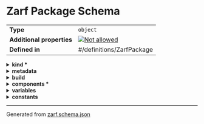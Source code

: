 # Zarf Package Schema

|                           |                                                                                                          |
| ------------------------- | -------------------------------------------------------------------------------------------------------- |
| **Type**                  | `object`                                                                                                 |
| **Additional properties** | [![Not allowed](https://img.shields.io/badge/Not%20allowed-red)](# "Additional Properties not allowed.") |
| **Defined in**            | #/definitions/ZarfPackage                                                                                |

<details>
<summary><strong> <a name="kind"></a>kind *</strong>

</summary>
&nbsp;
<blockquote>

![Required](https://img.shields.io/badge/Required-red)

**Description:** The kind of Zarf package

|             |                       |
| ----------- | --------------------- |
| **Type**    | `enum (of string)`    |
| **Default** | `"ZarfPackageConfig"` |

:::note
Must be one of:
* "ZarfInitConfig"
* "ZarfPackageConfig"
:::

</blockquote>
</details>

<details>
<summary><strong> <a name="metadata"></a>metadata</strong>

</summary>
&nbsp;
<blockquote>

**Description:** Package metadata

|                           |                                                                                                          |
| ------------------------- | -------------------------------------------------------------------------------------------------------- |
| **Type**                  | `object`                                                                                                 |
| **Additional properties** | [![Not allowed](https://img.shields.io/badge/Not%20allowed-red)](# "Additional Properties not allowed.") |
| **Defined in**            | #/definitions/ZarfMetadata                                                                               |

<details>
<summary><strong> <a name="metadata_name"></a>name *</strong>

</summary>
&nbsp;
<blockquote>

![Required](https://img.shields.io/badge/Required-red)

**Description:** Name to identify this Zarf package

|          |          |
| -------- | -------- |
| **Type** | `string` |

| Restrictions                      |                                                                                   |
| --------------------------------- | --------------------------------------------------------------------------------- |
| **Must match regular expression** | ```^[a-z0-9\-]+$``` [Test](https://regex101.com/?regex=%5E%5Ba-z0-9%5C-%5D%2B%24) |

</blockquote>
</details>

<details>
<summary><strong> <a name="metadata_description"></a>description</strong>

</summary>
&nbsp;
<blockquote>

**Description:** Additional information about this package

|          |          |
| -------- | -------- |
| **Type** | `string` |

</blockquote>
</details>

<details>
<summary><strong> <a name="metadata_version"></a>version</strong>

</summary>
&nbsp;
<blockquote>

**Description:** Generic string to track the package version by a package author

|          |          |
| -------- | -------- |
| **Type** | `string` |

</blockquote>
</details>

<details>
<summary><strong> <a name="metadata_url"></a>url</strong>

</summary>
&nbsp;
<blockquote>

**Description:** Link to package information when online

|          |          |
| -------- | -------- |
| **Type** | `string` |

</blockquote>
</details>

<details>
<summary><strong> <a name="metadata_image"></a>image</strong>

</summary>
&nbsp;
<blockquote>

**Description:** An image URL to embed in this package for future Zarf UI listing

|          |          |
| -------- | -------- |
| **Type** | `string` |

</blockquote>
</details>

<details>
<summary><strong> <a name="metadata_uncompressed"></a>uncompressed</strong>

</summary>
&nbsp;
<blockquote>

**Description:** Disable compression of this package

|          |           |
| -------- | --------- |
| **Type** | `boolean` |

</blockquote>
</details>

<details>
<summary><strong> <a name="metadata_architecture"></a>architecture</strong>

</summary>
&nbsp;
<blockquote>

**Description:** The target cluster architecture of this package

|          |          |
| -------- | -------- |
| **Type** | `string` |

</blockquote>
</details>

<details>
<summary><strong> <a name="metadata_yolo"></a>yolo</strong>

</summary>
&nbsp;
<blockquote>

**Description:** Yaml OnLy Online (YOLO): True enables deploying a Zarf package without first running zarf init against the cluster. This is ideal for connected environments where you want to use existing VCS and container registries.

|          |           |
| -------- | --------- |
| **Type** | `boolean` |

</blockquote>
</details>

</blockquote>
</details>

<details>
<summary><strong> <a name="build"></a>build</strong>

</summary>
&nbsp;
<blockquote>

**Description:** Zarf-generated package build data

|                           |                                                                                                          |
| ------------------------- | -------------------------------------------------------------------------------------------------------- |
| **Type**                  | `object`                                                                                                 |
| **Additional properties** | [![Not allowed](https://img.shields.io/badge/Not%20allowed-red)](# "Additional Properties not allowed.") |
| **Defined in**            | #/definitions/ZarfBuildData                                                                              |

<details>
<summary><strong> <a name="build_terminal"></a>terminal *</strong>

</summary>
&nbsp;
<blockquote>

![Required](https://img.shields.io/badge/Required-red)

|          |          |
| -------- | -------- |
| **Type** | `string` |

</blockquote>
</details>

<details>
<summary><strong> <a name="build_user"></a>user *</strong>

</summary>
&nbsp;
<blockquote>

![Required](https://img.shields.io/badge/Required-red)

|          |          |
| -------- | -------- |
| **Type** | `string` |

</blockquote>
</details>

<details>
<summary><strong> <a name="build_architecture"></a>architecture *</strong>

</summary>
&nbsp;
<blockquote>

![Required](https://img.shields.io/badge/Required-red)

|          |          |
| -------- | -------- |
| **Type** | `string` |

</blockquote>
</details>

<details>
<summary><strong> <a name="build_timestamp"></a>timestamp *</strong>

</summary>
&nbsp;
<blockquote>

![Required](https://img.shields.io/badge/Required-red)

|          |          |
| -------- | -------- |
| **Type** | `string` |

</blockquote>
</details>

<details>
<summary><strong> <a name="build_version"></a>version *</strong>

</summary>
&nbsp;
<blockquote>

![Required](https://img.shields.io/badge/Required-red)

|          |          |
| -------- | -------- |
| **Type** | `string` |

</blockquote>
</details>

</blockquote>
</details>

<details>
<summary><strong> <a name="components"></a>components *</strong>

</summary>
&nbsp;
<blockquote>

![Required](https://img.shields.io/badge/Required-red)

**Description:** List of components to deploy in this package

|          |         |
| -------- | ------- |
| **Type** | `array` |

|                      | Array restrictions |
| -------------------- | ------------------ |
| **Min items**        | N/A                |
| **Max items**        | N/A                |
| **Items unicity**    | False              |
| **Additional items** | False              |
| **Tuple validation** | See below          |

 ## <a name="autogenerated_heading_2"></a>ZarfComponent  

|                           |                                                                                                          |
| ------------------------- | -------------------------------------------------------------------------------------------------------- |
| **Type**                  | `object`                                                                                                 |
| **Additional properties** | [![Not allowed](https://img.shields.io/badge/Not%20allowed-red)](# "Additional Properties not allowed.") |
| **Defined in**            | #/definitions/ZarfComponent                                                                              |

<details>
<summary><strong> <a name="components_items_name"></a>name</strong>

</summary>
&nbsp;
<blockquote>

**Description:** The name of the component

|          |          |
| -------- | -------- |
| **Type** | `string` |

| Restrictions                      |                                                                                   |
| --------------------------------- | --------------------------------------------------------------------------------- |
| **Must match regular expression** | ```^[a-z0-9\-]+$``` [Test](https://regex101.com/?regex=%5E%5Ba-z0-9%5C-%5D%2B%24) |

</blockquote>
</details>

<details>
<summary><strong> <a name="components_items_description"></a>description</strong>

</summary>
&nbsp;
<blockquote>

**Description:** Message to include during package deploy describing the purpose of this component

|          |          |
| -------- | -------- |
| **Type** | `string` |

</blockquote>
</details>

<details>
<summary><strong> <a name="components_items_default"></a>default</strong>

</summary>
&nbsp;
<blockquote>

**Description:** Determines the default Y/N state for installing this component on package deploy

|          |           |
| -------- | --------- |
| **Type** | `boolean` |

</blockquote>
</details>

<details>
<summary><strong> <a name="components_items_required"></a>required</strong>

</summary>
&nbsp;
<blockquote>

**Description:** Do not prompt user to install this component

|          |           |
| -------- | --------- |
| **Type** | `boolean` |

</blockquote>
</details>

<details>
<summary><strong> <a name="components_items_only"></a>only</strong>

</summary>
&nbsp;
<blockquote>

**Description:** Filter when this component is included in package creation or deployment

|                           |                                                                                                          |
| ------------------------- | -------------------------------------------------------------------------------------------------------- |
| **Type**                  | `object`                                                                                                 |
| **Additional properties** | [![Not allowed](https://img.shields.io/badge/Not%20allowed-red)](# "Additional Properties not allowed.") |
| **Defined in**            | #/definitions/ZarfComponentOnlyTarget                                                                    |

<details>
<summary><strong> <a name="components_items_only_localOS"></a>localOS</strong>

</summary>
&nbsp;
<blockquote>

**Description:** Only deploy component to specified OS

|          |                    |
| -------- | ------------------ |
| **Type** | `enum (of string)` |

:::note
Must be one of:
* "linux"
* "darwin"
* "windows"
:::

</blockquote>
</details>

<details>
<summary><strong> <a name="components_items_only_localArch"></a>localArch</strong>

</summary>
&nbsp;
<blockquote>

**Description:** Only deploy component to specified architecture

|          |                    |
| -------- | ------------------ |
| **Type** | `enum (of string)` |

:::note
Must be one of:
* "amd64"
* "arm64"
:::

</blockquote>
</details>

<details>
<summary><strong> <a name="components_items_only_cluster"></a>cluster</strong>

</summary>
&nbsp;
<blockquote>

**Description:** Only deploy component to specified clusters

|                           |                                                                                                          |
| ------------------------- | -------------------------------------------------------------------------------------------------------- |
| **Type**                  | `object`                                                                                                 |
| **Additional properties** | [![Not allowed](https://img.shields.io/badge/Not%20allowed-red)](# "Additional Properties not allowed.") |
| **Defined in**            | #/definitions/ZarfComponentOnlyCluster                                                                   |

<details>
<summary><strong> <a name="components_items_only_cluster_architecture"></a>architecture</strong>

</summary>
&nbsp;
<blockquote>

**Description:** Only create and deploy to clusters of the given architecture

|          |                    |
| -------- | ------------------ |
| **Type** | `enum (of string)` |

:::note
Must be one of:
* "amd64"
* "arm64"
:::

</blockquote>
</details>

<details>
<summary><strong> <a name="components_items_only_cluster_distros"></a>distros</strong>

</summary>
&nbsp;
<blockquote>

**Description:** Future use

|          |                   |
| -------- | ----------------- |
| **Type** | `array of string` |

|                      | Array restrictions |
| -------------------- | ------------------ |
| **Min items**        | N/A                |
| **Max items**        | N/A                |
| **Items unicity**    | False              |
| **Additional items** | False              |
| **Tuple validation** | See below          |

 ## <a name="autogenerated_heading_3"></a>distros items  

|          |          |
| -------- | -------- |
| **Type** | `string` |

</blockquote>
</details>

</blockquote>
</details>

</blockquote>
</details>

<details>
<summary><strong> <a name="components_items_matrix"></a>matrix</strong>

</summary>
&nbsp;
<blockquote>

**Description:** Matrix of components to deploy. This will copy the component and create a new component with the given ComponentOnlyTarget

|                           |                                                                                                          |
| ------------------------- | -------------------------------------------------------------------------------------------------------- |
| **Type**                  | `object`                                                                                                 |
| **Additional properties** | [![Not allowed](https://img.shields.io/badge/Not%20allowed-red)](# "Additional Properties not allowed.") |
| **Defined in**            | #/definitions/ZarfComponentOnlyMatrix                                                                    |

<details>
<summary><strong> <a name="components_items_matrix_localOS"></a>localOS</strong>

</summary>
&nbsp;
<blockquote>

**Description:** Only deploy component to specified OS

|          |                             |
| -------- | --------------------------- |
| **Type** | `array of enum (of string)` |

|                      | Array restrictions |
| -------------------- | ------------------ |
| **Min items**        | N/A                |
| **Max items**        | N/A                |
| **Items unicity**    | False              |
| **Additional items** | False              |
| **Tuple validation** | See below          |

 ## <a name="autogenerated_heading_4"></a>localOS items  

|          |                    |
| -------- | ------------------ |
| **Type** | `enum (of string)` |

:::note
Must be one of:
* "linux"
* "darwin"
* "windows"
:::

</blockquote>
</details>

<details>
<summary><strong> <a name="components_items_matrix_localArch"></a>localArch</strong>

</summary>
&nbsp;
<blockquote>

**Description:** Only deploy component to specified architecture

|          |                             |
| -------- | --------------------------- |
| **Type** | `array of enum (of string)` |

|                      | Array restrictions |
| -------------------- | ------------------ |
| **Min items**        | N/A                |
| **Max items**        | N/A                |
| **Items unicity**    | False              |
| **Additional items** | False              |
| **Tuple validation** | See below          |

 ## <a name="autogenerated_heading_5"></a>localArch items  

|          |                    |
| -------- | ------------------ |
| **Type** | `enum (of string)` |

:::note
Must be one of:
* "amd64"
* "arm64"
:::

</blockquote>
</details>

<details>
<summary><strong> <a name="components_items_matrix_clusterArch"></a>clusterArch</strong>

</summary>
&nbsp;
<blockquote>

**Description:** Only create and deploy to clusters of the given architecture

|          |                             |
| -------- | --------------------------- |
| **Type** | `array of enum (of string)` |

|                      | Array restrictions |
| -------------------- | ------------------ |
| **Min items**        | N/A                |
| **Max items**        | N/A                |
| **Items unicity**    | False              |
| **Additional items** | False              |
| **Tuple validation** | See below          |

 ## <a name="autogenerated_heading_6"></a>clusterArch items  

|          |                    |
| -------- | ------------------ |
| **Type** | `enum (of string)` |

:::note
Must be one of:
* "amd64"
* "arm64"
:::

</blockquote>
</details>

</blockquote>
</details>

<details>
<summary><strong> <a name="components_items_group"></a>group</strong>

</summary>
&nbsp;
<blockquote>

**Description:** Create a user selector field based on all components in the same group

|          |          |
| -------- | -------- |
| **Type** | `string` |

</blockquote>
</details>

<details>
<summary><strong> <a name="components_items_cosignKeyPath"></a>cosignKeyPath</strong>

</summary>
&nbsp;
<blockquote>

**Description:** Specify a path to a public key to validate signed online resources

|          |          |
| -------- | -------- |
| **Type** | `string` |

</blockquote>
</details>

<details>
<summary><strong> <a name="components_items_import"></a>import</strong>

</summary>
&nbsp;
<blockquote>

**Description:** Import a component from another Zarf package

|                           |                                                                                                          |
| ------------------------- | -------------------------------------------------------------------------------------------------------- |
| **Type**                  | `object`                                                                                                 |
| **Additional properties** | [![Not allowed](https://img.shields.io/badge/Not%20allowed-red)](# "Additional Properties not allowed.") |
| **Defined in**            | #/definitions/ZarfComponentImport                                                                        |

<details>
<summary><strong> <a name="components_items_import_name"></a>name</strong>

</summary>
&nbsp;
<blockquote>

|          |          |
| -------- | -------- |
| **Type** | `string` |

</blockquote>
</details>

<details>
<summary><strong> <a name="components_items_import_path"></a>path *</strong>

</summary>
&nbsp;
<blockquote>

![Required](https://img.shields.io/badge/Required-red)

|          |          |
| -------- | -------- |
| **Type** | `string` |

| Restrictions                      |                                                                                                                       |
| --------------------------------- | --------------------------------------------------------------------------------------------------------------------- |
| **Must match regular expression** | ```^(?!.*###ZARF_PKG_VAR_).*$``` [Test](https://regex101.com/?regex=%5E%28%3F%21.%2A%23%23%23ZARF_PKG_VAR_%29.%2A%24) |

</blockquote>
</details>

</blockquote>
</details>

<details>
<summary><strong> <a name="components_items_scripts"></a>scripts</strong>

</summary>
&nbsp;
<blockquote>

**Description:** (Deprecated--use actions instead) Custom commands to run before or after package deployment

|                           |                                                                                                          |
| ------------------------- | -------------------------------------------------------------------------------------------------------- |
| **Type**                  | `object`                                                                                                 |
| **Additional properties** | [![Not allowed](https://img.shields.io/badge/Not%20allowed-red)](# "Additional Properties not allowed.") |
| **Defined in**            | #/definitions/DeprecatedZarfComponentScripts                                                             |

<details>
<summary><strong> <a name="components_items_scripts_showOutput"></a>showOutput</strong>

</summary>
&nbsp;
<blockquote>

**Description:** Show the output of the script during package deployment

|          |           |
| -------- | --------- |
| **Type** | `boolean` |

</blockquote>
</details>

<details>
<summary><strong> <a name="components_items_scripts_timeoutSeconds"></a>timeoutSeconds</strong>

</summary>
&nbsp;
<blockquote>

**Description:** Timeout in seconds for the script

|          |           |
| -------- | --------- |
| **Type** | `integer` |

</blockquote>
</details>

<details>
<summary><strong> <a name="components_items_scripts_retry"></a>retry</strong>

</summary>
&nbsp;
<blockquote>

**Description:** Retry the script if it fails

|          |           |
| -------- | --------- |
| **Type** | `boolean` |

</blockquote>
</details>

<details>
<summary><strong> <a name="components_items_scripts_prepare"></a>prepare</strong>

</summary>
&nbsp;
<blockquote>

**Description:** Scripts to run before the component is added during package create

|          |                   |
| -------- | ----------------- |
| **Type** | `array of string` |

|                      | Array restrictions |
| -------------------- | ------------------ |
| **Min items**        | N/A                |
| **Max items**        | N/A                |
| **Items unicity**    | False              |
| **Additional items** | False              |
| **Tuple validation** | See below          |

 ## <a name="autogenerated_heading_7"></a>prepare items  

|          |          |
| -------- | -------- |
| **Type** | `string` |

</blockquote>
</details>

<details>
<summary><strong> <a name="components_items_scripts_before"></a>before</strong>

</summary>
&nbsp;
<blockquote>

**Description:** Scripts to run before the component is deployed

|          |                   |
| -------- | ----------------- |
| **Type** | `array of string` |

|                      | Array restrictions |
| -------------------- | ------------------ |
| **Min items**        | N/A                |
| **Max items**        | N/A                |
| **Items unicity**    | False              |
| **Additional items** | False              |
| **Tuple validation** | See below          |

 ## <a name="autogenerated_heading_8"></a>before items  

|          |          |
| -------- | -------- |
| **Type** | `string` |

</blockquote>
</details>

<details>
<summary><strong> <a name="components_items_scripts_after"></a>after</strong>

</summary>
&nbsp;
<blockquote>

**Description:** Scripts to run after the component successfully deploys

|          |                   |
| -------- | ----------------- |
| **Type** | `array of string` |

|                      | Array restrictions |
| -------------------- | ------------------ |
| **Min items**        | N/A                |
| **Max items**        | N/A                |
| **Items unicity**    | False              |
| **Additional items** | False              |
| **Tuple validation** | See below          |

 ## <a name="autogenerated_heading_9"></a>after items  

|          |          |
| -------- | -------- |
| **Type** | `string` |

</blockquote>
</details>

</blockquote>
</details>

<details>
<summary><strong> <a name="components_items_actions"></a>actions</strong>

</summary>
&nbsp;
<blockquote>

**Description:** Custom commands to run at various stages of a package lifecycle

|                           |                                                                                                          |
| ------------------------- | -------------------------------------------------------------------------------------------------------- |
| **Type**                  | `object`                                                                                                 |
| **Additional properties** | [![Not allowed](https://img.shields.io/badge/Not%20allowed-red)](# "Additional Properties not allowed.") |
| **Defined in**            | #/definitions/ZarfComponentActions                                                                       |

<details>
<summary><strong> <a name="components_items_actions_create"></a>create</strong>

</summary>
&nbsp;
<blockquote>

**Description:** Actions to run during package creation

|                           |                                                                                                          |
| ------------------------- | -------------------------------------------------------------------------------------------------------- |
| **Type**                  | `object`                                                                                                 |
| **Additional properties** | [![Not allowed](https://img.shields.io/badge/Not%20allowed-red)](# "Additional Properties not allowed.") |
| **Defined in**            | #/definitions/ZarfComponentActionSet                                                                     |

<details>
<summary><strong> <a name="components_items_actions_create_first"></a>first</strong>

</summary>
&nbsp;
<blockquote>

**Description:** Actions to run at the start of an operation

|          |         |
| -------- | ------- |
| **Type** | `array` |

|                      | Array restrictions |
| -------------------- | ------------------ |
| **Min items**        | N/A                |
| **Max items**        | N/A                |
| **Items unicity**    | False              |
| **Additional items** | False              |
| **Tuple validation** | See below          |

 ## <a name="autogenerated_heading_10"></a>ZarfComponentAction  

|                           |                                                                                                          |
| ------------------------- | -------------------------------------------------------------------------------------------------------- |
| **Type**                  | `object`                                                                                                 |
| **Additional properties** | [![Not allowed](https://img.shields.io/badge/Not%20allowed-red)](# "Additional Properties not allowed.") |
| **Defined in**            | #/definitions/ZarfComponentAction                                                                        |

<details>
<summary><strong> <a name="components_items_actions_create_first_items_mute"></a>mute</strong>

</summary>
&nbsp;
<blockquote>

**Description:** Hide the output of the script during package deployment

|          |           |
| -------- | --------- |
| **Type** | `boolean` |

</blockquote>
</details>

<details>
<summary><strong> <a name="components_items_actions_create_first_items_maxSeconds"></a>maxSeconds</strong>

</summary>
&nbsp;
<blockquote>

**Description:** Timeout in seconds for the script

|          |           |
| -------- | --------- |
| **Type** | `integer` |

</blockquote>
</details>

<details>
<summary><strong> <a name="components_items_actions_create_first_items_retry"></a>retry</strong>

</summary>
&nbsp;
<blockquote>

**Description:** Retry the script if it fails

|          |           |
| -------- | --------- |
| **Type** | `boolean` |

</blockquote>
</details>

<details>
<summary><strong> <a name="components_items_actions_create_first_items_env"></a>env</strong>

</summary>
&nbsp;
<blockquote>

**Description:** Environment variables to set for the script

|          |                   |
| -------- | ----------------- |
| **Type** | `array of string` |

|                      | Array restrictions |
| -------------------- | ------------------ |
| **Min items**        | N/A                |
| **Max items**        | N/A                |
| **Items unicity**    | False              |
| **Additional items** | False              |
| **Tuple validation** | See below          |

 ## <a name="autogenerated_heading_11"></a>env items  

|          |          |
| -------- | -------- |
| **Type** | `string` |

</blockquote>
</details>

<details>
<summary><strong> <a name="components_items_actions_create_first_items_cmd"></a>cmd</strong>

</summary>
&nbsp;
<blockquote>

**Description:** The script to run

|          |          |
| -------- | -------- |
| **Type** | `string` |

</blockquote>
</details>

</blockquote>
</details>

<details>
<summary><strong> <a name="components_items_actions_create_last"></a>last</strong>

</summary>
&nbsp;
<blockquote>

**Description:** Actions to run at the end of an operation

|          |         |
| -------- | ------- |
| **Type** | `array` |

|                      | Array restrictions |
| -------------------- | ------------------ |
| **Min items**        | N/A                |
| **Max items**        | N/A                |
| **Items unicity**    | False              |
| **Additional items** | False              |
| **Tuple validation** | See below          |

 ## <a name="autogenerated_heading_12"></a>ZarfComponentAction  

|                           |                                                                                                          |
| ------------------------- | -------------------------------------------------------------------------------------------------------- |
| **Type**                  | `object`                                                                                                 |
| **Additional properties** | [![Not allowed](https://img.shields.io/badge/Not%20allowed-red)](# "Additional Properties not allowed.") |
| **Same definition as**    | [components_items_actions_create_first_items](#components_items_actions_create_first_items)              |

</blockquote>
</details>

<details>
<summary><strong> <a name="components_items_actions_create_success"></a>success</strong>

</summary>
&nbsp;
<blockquote>

**Description:** Actions to run if all operations succeed

|          |         |
| -------- | ------- |
| **Type** | `array` |

|                      | Array restrictions |
| -------------------- | ------------------ |
| **Min items**        | N/A                |
| **Max items**        | N/A                |
| **Items unicity**    | False              |
| **Additional items** | False              |
| **Tuple validation** | See below          |

 ## <a name="autogenerated_heading_13"></a>ZarfComponentAction  

|                           |                                                                                                          |
| ------------------------- | -------------------------------------------------------------------------------------------------------- |
| **Type**                  | `object`                                                                                                 |
| **Additional properties** | [![Not allowed](https://img.shields.io/badge/Not%20allowed-red)](# "Additional Properties not allowed.") |
| **Same definition as**    | [components_items_actions_create_first_items](#components_items_actions_create_first_items)              |

</blockquote>
</details>

<details>
<summary><strong> <a name="components_items_actions_create_failure"></a>failure</strong>

</summary>
&nbsp;
<blockquote>

**Description:** Actions to run if all operations fail

|          |         |
| -------- | ------- |
| **Type** | `array` |

|                      | Array restrictions |
| -------------------- | ------------------ |
| **Min items**        | N/A                |
| **Max items**        | N/A                |
| **Items unicity**    | False              |
| **Additional items** | False              |
| **Tuple validation** | See below          |

 ## <a name="autogenerated_heading_14"></a>ZarfComponentAction  

|                           |                                                                                                          |
| ------------------------- | -------------------------------------------------------------------------------------------------------- |
| **Type**                  | `object`                                                                                                 |
| **Additional properties** | [![Not allowed](https://img.shields.io/badge/Not%20allowed-red)](# "Additional Properties not allowed.") |
| **Same definition as**    | [components_items_actions_create_first_items](#components_items_actions_create_first_items)              |

</blockquote>
</details>

</blockquote>
</details>

<details>
<summary><strong> <a name="components_items_actions_deploy"></a>deploy</strong>

</summary>
&nbsp;
<blockquote>

**Description:** Actions to run during package deployment

|                           |                                                                                                          |
| ------------------------- | -------------------------------------------------------------------------------------------------------- |
| **Type**                  | `object`                                                                                                 |
| **Additional properties** | [![Not allowed](https://img.shields.io/badge/Not%20allowed-red)](# "Additional Properties not allowed.") |
| **Same definition as**    | [create](#components_items_actions_create)                                                               |

</blockquote>
</details>

<details>
<summary><strong> <a name="components_items_actions_remove"></a>remove</strong>

</summary>
&nbsp;
<blockquote>

**Description:** Actions to run during package removal

|                           |                                                                                                          |
| ------------------------- | -------------------------------------------------------------------------------------------------------- |
| **Type**                  | `object`                                                                                                 |
| **Additional properties** | [![Not allowed](https://img.shields.io/badge/Not%20allowed-red)](# "Additional Properties not allowed.") |
| **Same definition as**    | [create](#components_items_actions_create)                                                               |

</blockquote>
</details>

</blockquote>
</details>

<details>
<summary><strong> <a name="components_items_fileHashList"></a>fileHashList</strong>

</summary>
&nbsp;
<blockquote>

**Description:** List of files to hash and include in the package

|          |         |
| -------- | ------- |
| **Type** | `array` |

|                      | Array restrictions |
| -------------------- | ------------------ |
| **Min items**        | N/A                |
| **Max items**        | N/A                |
| **Items unicity**    | False              |
| **Additional items** | False              |
| **Tuple validation** | See below          |

 ## <a name="autogenerated_heading_15"></a>ZarfFileHashList  

|                           |                                                                                                          |
| ------------------------- | -------------------------------------------------------------------------------------------------------- |
| **Type**                  | `object`                                                                                                 |
| **Additional properties** | [![Not allowed](https://img.shields.io/badge/Not%20allowed-red)](# "Additional Properties not allowed.") |
| **Defined in**            | #/definitions/ZarfFileHashList                                                                           |

<details>
<summary><strong> <a name="components_items_fileHashList_items_source"></a>source *</strong>

</summary>
&nbsp;
<blockquote>

![Required](https://img.shields.io/badge/Required-red)

**Description:** Local file path or remote URL of the hash file

|          |          |
| -------- | -------- |
| **Type** | `string` |

</blockquote>
</details>

<details>
<summary><strong> <a name="components_items_fileHashList_items_algorithm"></a>algorithm *</strong>

</summary>
&nbsp;
<blockquote>

![Required](https://img.shields.io/badge/Required-red)

**Description:** The algorithm used to generate the hash file

|          |                    |
| -------- | ------------------ |
| **Type** | `enum (of string)` |

:::note
Must be one of:
* "MD5"
:::

</blockquote>
</details>

<details>
<summary><strong> <a name="components_items_fileHashList_items_target"></a>target *</strong>

</summary>
&nbsp;
<blockquote>

![Required](https://img.shields.io/badge/Required-red)

**Description:** The absolute or relative path where the collected files should be copied to during package deploy

|          |          |
| -------- | -------- |
| **Type** | `string` |

</blockquote>
</details>

</blockquote>
</details>

<details>
<summary><strong> <a name="components_items_files"></a>files</strong>

</summary>
&nbsp;
<blockquote>

**Description:** Files to place on disk during package deployment

|          |         |
| -------- | ------- |
| **Type** | `array` |

|                      | Array restrictions |
| -------------------- | ------------------ |
| **Min items**        | N/A                |
| **Max items**        | N/A                |
| **Items unicity**    | False              |
| **Additional items** | False              |
| **Tuple validation** | See below          |

 ## <a name="autogenerated_heading_16"></a>ZarfFile  

|                           |                                                                                                          |
| ------------------------- | -------------------------------------------------------------------------------------------------------- |
| **Type**                  | `object`                                                                                                 |
| **Additional properties** | [![Not allowed](https://img.shields.io/badge/Not%20allowed-red)](# "Additional Properties not allowed.") |
| **Defined in**            | #/definitions/ZarfFile                                                                                   |

<details>
<summary><strong> <a name="components_items_files_items_source"></a>source *</strong>

</summary>
&nbsp;
<blockquote>

![Required](https://img.shields.io/badge/Required-red)

**Description:** Local file path or remote URL to add to the package

|          |          |
| -------- | -------- |
| **Type** | `string` |

</blockquote>
</details>

<details>
<summary><strong> <a name="components_items_files_items_shasum"></a>shasum</strong>

</summary>
&nbsp;
<blockquote>

**Description:** SHA256 checksum of the file if the source is a URL

|          |          |
| -------- | -------- |
| **Type** | `string` |

</blockquote>
</details>

<details>
<summary><strong> <a name="components_items_files_items_target"></a>target *</strong>

</summary>
&nbsp;
<blockquote>

![Required](https://img.shields.io/badge/Required-red)

**Description:** The absolute or relative path where the file should be copied to during package deploy

|          |          |
| -------- | -------- |
| **Type** | `string` |

</blockquote>
</details>

<details>
<summary><strong> <a name="components_items_files_items_executable"></a>executable</strong>

</summary>
&nbsp;
<blockquote>

**Description:** Determines if the file should be made executable during package deploy

|          |           |
| -------- | --------- |
| **Type** | `boolean` |

</blockquote>
</details>

<details>
<summary><strong> <a name="components_items_files_items_extract"></a>extract</strong>

</summary>
&nbsp;
<blockquote>

**Description:** If the source is an archive extract the specified file from the archive

|          |          |
| -------- | -------- |
| **Type** | `string` |

</blockquote>
</details>

<details>
<summary><strong> <a name="components_items_files_items_symlinks"></a>symlinks</strong>

</summary>
&nbsp;
<blockquote>

**Description:** List of symlinks to create during package deploy

|          |                   |
| -------- | ----------------- |
| **Type** | `array of string` |

|                      | Array restrictions |
| -------------------- | ------------------ |
| **Min items**        | N/A                |
| **Max items**        | N/A                |
| **Items unicity**    | False              |
| **Additional items** | False              |
| **Tuple validation** | See below          |

 ## <a name="autogenerated_heading_17"></a>symlinks items  

|          |          |
| -------- | -------- |
| **Type** | `string` |

</blockquote>
</details>

</blockquote>
</details>

<details>
<summary><strong> <a name="components_items_charts"></a>charts</strong>

</summary>
&nbsp;
<blockquote>

**Description:** Helm charts to install during package deploy

|          |         |
| -------- | ------- |
| **Type** | `array` |

|                      | Array restrictions |
| -------------------- | ------------------ |
| **Min items**        | N/A                |
| **Max items**        | N/A                |
| **Items unicity**    | False              |
| **Additional items** | False              |
| **Tuple validation** | See below          |

 ## <a name="autogenerated_heading_18"></a>ZarfChart  

|                           |                                                                                                          |
| ------------------------- | -------------------------------------------------------------------------------------------------------- |
| **Type**                  | `combining`                                                                                              |
| **Additional properties** | [![Not allowed](https://img.shields.io/badge/Not%20allowed-red)](# "Additional Properties not allowed.") |
| **Defined in**            | #/definitions/ZarfChart                                                                                  |

<blockquote>

| One of(Option)                                       |
| ---------------------------------------------------- |
| [url](#components_items_charts_items_oneOf_i0)       |
| [localPath](#components_items_charts_items_oneOf_i1) |

<blockquote>

## <a name="components_items_charts_items_oneOf_i0"></a>Property `url`

**Title:** url

|                           |                                                                                                                                   |
| ------------------------- | --------------------------------------------------------------------------------------------------------------------------------- |
| **Type**                  | `object`                                                                                                                          |
| **Additional properties** | [![Any type: allowed](https://img.shields.io/badge/Any%20type-allowed-green)](# "Additional Properties of any type are allowed.") |

### <a name="autogenerated_heading_19"></a>The following properties are required
* url

</blockquote>
<blockquote>

## <a name="components_items_charts_items_oneOf_i1"></a>Property `localPath`

**Title:** localPath

|                           |                                                                                                                                   |
| ------------------------- | --------------------------------------------------------------------------------------------------------------------------------- |
| **Type**                  | `object`                                                                                                                          |
| **Additional properties** | [![Any type: allowed](https://img.shields.io/badge/Any%20type-allowed-green)](# "Additional Properties of any type are allowed.") |

### <a name="autogenerated_heading_20"></a>The following properties are required
* localPath

</blockquote>

</blockquote>

<details>
<summary><strong> <a name="components_items_charts_items_name"></a>name *</strong>

</summary>
&nbsp;
<blockquote>

![Required](https://img.shields.io/badge/Required-red)

**Description:** The name of the chart to deploy; this should be the name of the chart as it is installed in the helm repo

|          |          |
| -------- | -------- |
| **Type** | `string` |

</blockquote>
</details>

<details>
<summary><strong> <a name="components_items_charts_items_releaseName"></a>releaseName</strong>

</summary>
&nbsp;
<blockquote>

**Description:** The name of the release to create; defaults to the name of the chart

|          |          |
| -------- | -------- |
| **Type** | `string` |

</blockquote>
</details>

<details>
<summary><strong> <a name="components_items_charts_items_url"></a>url</strong>

</summary>
&nbsp;
<blockquote>

**Description:** The URL of the chart repository or git url if the chart is using a git repo instead of helm repo

|          |          |
| -------- | -------- |
| **Type** | `string` |

</blockquote>
</details>

<details>
<summary><strong> <a name="components_items_charts_items_version"></a>version *</strong>

</summary>
&nbsp;
<blockquote>

![Required](https://img.shields.io/badge/Required-red)

**Description:** The version of the chart to deploy; for git-based charts this is also the tag of the git repo

|          |          |
| -------- | -------- |
| **Type** | `string` |

</blockquote>
</details>

<details>
<summary><strong> <a name="components_items_charts_items_namespace"></a>namespace *</strong>

</summary>
&nbsp;
<blockquote>

![Required](https://img.shields.io/badge/Required-red)

**Description:** The namespace to deploy the chart to

|          |          |
| -------- | -------- |
| **Type** | `string` |

</blockquote>
</details>

<details>
<summary><strong> <a name="components_items_charts_items_valuesFiles"></a>valuesFiles</strong>

</summary>
&nbsp;
<blockquote>

**Description:** List of values files to include in the package; these will be merged together

|          |                   |
| -------- | ----------------- |
| **Type** | `array of string` |

|                      | Array restrictions |
| -------------------- | ------------------ |
| **Min items**        | N/A                |
| **Max items**        | N/A                |
| **Items unicity**    | False              |
| **Additional items** | False              |
| **Tuple validation** | See below          |

 ## <a name="autogenerated_heading_21"></a>valuesFiles items  

|          |          |
| -------- | -------- |
| **Type** | `string` |

</blockquote>
</details>

<details>
<summary><strong> <a name="components_items_charts_items_gitPath"></a>gitPath</strong>

</summary>
&nbsp;
<blockquote>

**Description:** The path to the chart in the repo if using a git repo instead of a helm repo

|          |          |
| -------- | -------- |
| **Type** | `string` |

</blockquote>
</details>

<details>
<summary><strong> <a name="components_items_charts_items_localPath"></a>localPath</strong>

</summary>
&nbsp;
<blockquote>

**Description:** The path to the chart folder

|          |          |
| -------- | -------- |
| **Type** | `string` |

</blockquote>
</details>

<details>
<summary><strong> <a name="components_items_charts_items_noWait"></a>noWait</strong>

</summary>
&nbsp;
<blockquote>

**Description:** Wait for chart resources to be ready before continuing

|          |           |
| -------- | --------- |
| **Type** | `boolean` |

</blockquote>
</details>

</blockquote>
</details>

<details>
<summary><strong> <a name="components_items_manifests"></a>manifests</strong>

</summary>
&nbsp;
<blockquote>

|          |         |
| -------- | ------- |
| **Type** | `array` |

|                      | Array restrictions |
| -------------------- | ------------------ |
| **Min items**        | N/A                |
| **Max items**        | N/A                |
| **Items unicity**    | False              |
| **Additional items** | False              |
| **Tuple validation** | See below          |

 ## <a name="autogenerated_heading_22"></a>ZarfManifest  

|                           |                                                                                                          |
| ------------------------- | -------------------------------------------------------------------------------------------------------- |
| **Type**                  | `object`                                                                                                 |
| **Additional properties** | [![Not allowed](https://img.shields.io/badge/Not%20allowed-red)](# "Additional Properties not allowed.") |
| **Defined in**            | #/definitions/ZarfManifest                                                                               |

<details>
<summary><strong> <a name="components_items_manifests_items_name"></a>name *</strong>

</summary>
&nbsp;
<blockquote>

![Required](https://img.shields.io/badge/Required-red)

**Description:** A name to give this collection of manifests; this will become the name of the dynamically-created helm chart

|          |          |
| -------- | -------- |
| **Type** | `string` |

</blockquote>
</details>

<details>
<summary><strong> <a name="components_items_manifests_items_namespace"></a>namespace</strong>

</summary>
&nbsp;
<blockquote>

**Description:** The namespace to deploy the manifests to

|          |          |
| -------- | -------- |
| **Type** | `string` |

</blockquote>
</details>

<details>
<summary><strong> <a name="components_items_manifests_items_files"></a>files</strong>

</summary>
&nbsp;
<blockquote>

**Description:** List of individual K8s YAML files to deploy (in order)

|          |                   |
| -------- | ----------------- |
| **Type** | `array of string` |

|                      | Array restrictions |
| -------------------- | ------------------ |
| **Min items**        | N/A                |
| **Max items**        | N/A                |
| **Items unicity**    | False              |
| **Additional items** | False              |
| **Tuple validation** | See below          |

 ## <a name="autogenerated_heading_23"></a>files items  

|          |          |
| -------- | -------- |
| **Type** | `string` |

</blockquote>
</details>

<details>
<summary><strong> <a name="components_items_manifests_items_kustomizeAllowAnyDirectory"></a>kustomizeAllowAnyDirectory</strong>

</summary>
&nbsp;
<blockquote>

**Description:** Allow traversing directory above the current directory if needed for kustomization

|          |           |
| -------- | --------- |
| **Type** | `boolean` |

</blockquote>
</details>

<details>
<summary><strong> <a name="components_items_manifests_items_kustomizations"></a>kustomizations</strong>

</summary>
&nbsp;
<blockquote>

**Description:** List of kustomization paths to include in the package

|          |                   |
| -------- | ----------------- |
| **Type** | `array of string` |

|                      | Array restrictions |
| -------------------- | ------------------ |
| **Min items**        | N/A                |
| **Max items**        | N/A                |
| **Items unicity**    | False              |
| **Additional items** | False              |
| **Tuple validation** | See below          |

 ## <a name="autogenerated_heading_24"></a>kustomizations items  

|          |          |
| -------- | -------- |
| **Type** | `string` |

</blockquote>
</details>

<details>
<summary><strong> <a name="components_items_manifests_items_noWait"></a>noWait</strong>

</summary>
&nbsp;
<blockquote>

**Description:** Wait for manifest resources to be ready before continuing

|          |           |
| -------- | --------- |
| **Type** | `boolean` |

</blockquote>
</details>

</blockquote>
</details>

<details>
<summary><strong> <a name="components_items_images"></a>images</strong>

</summary>
&nbsp;
<blockquote>

**Description:** List of OCI images to include in the package

|          |                   |
| -------- | ----------------- |
| **Type** | `array of string` |

|                      | Array restrictions |
| -------------------- | ------------------ |
| **Min items**        | N/A                |
| **Max items**        | N/A                |
| **Items unicity**    | False              |
| **Additional items** | False              |
| **Tuple validation** | See below          |

 ## <a name="autogenerated_heading_25"></a>images items  

|          |          |
| -------- | -------- |
| **Type** | `string` |

</blockquote>
</details>

<details>
<summary><strong> <a name="components_items_repos"></a>repos</strong>

</summary>
&nbsp;
<blockquote>

**Description:** List of git repos to include in the package

|          |                   |
| -------- | ----------------- |
| **Type** | `array of string` |

|                      | Array restrictions |
| -------------------- | ------------------ |
| **Min items**        | N/A                |
| **Max items**        | N/A                |
| **Items unicity**    | False              |
| **Additional items** | False              |
| **Tuple validation** | See below          |

 ## <a name="autogenerated_heading_26"></a>repos items  

|          |          |
| -------- | -------- |
| **Type** | `string` |

</blockquote>
</details>

<details>
<summary><strong> <a name="components_items_dataInjections"></a>dataInjections</strong>

</summary>
&nbsp;
<blockquote>

**Description:** Datasets to inject into a pod in the target cluster

|          |         |
| -------- | ------- |
| **Type** | `array` |

|                      | Array restrictions |
| -------------------- | ------------------ |
| **Min items**        | N/A                |
| **Max items**        | N/A                |
| **Items unicity**    | False              |
| **Additional items** | False              |
| **Tuple validation** | See below          |

 ## <a name="autogenerated_heading_27"></a>ZarfDataInjection  

|                           |                                                                                                          |
| ------------------------- | -------------------------------------------------------------------------------------------------------- |
| **Type**                  | `object`                                                                                                 |
| **Additional properties** | [![Not allowed](https://img.shields.io/badge/Not%20allowed-red)](# "Additional Properties not allowed.") |
| **Defined in**            | #/definitions/ZarfDataInjection                                                                          |

<details>
<summary><strong> <a name="components_items_dataInjections_items_source"></a>source *</strong>

</summary>
&nbsp;
<blockquote>

![Required](https://img.shields.io/badge/Required-red)

**Description:** A path to a local folder or file to inject into the given target pod + container

|          |          |
| -------- | -------- |
| **Type** | `string` |

</blockquote>
</details>

<details>
<summary><strong> <a name="components_items_dataInjections_items_target"></a>target *</strong>

</summary>
&nbsp;
<blockquote>

![Required](https://img.shields.io/badge/Required-red)

**Description:** The target pod + container to inject the data into

|                           |                                                                                                          |
| ------------------------- | -------------------------------------------------------------------------------------------------------- |
| **Type**                  | `object`                                                                                                 |
| **Additional properties** | [![Not allowed](https://img.shields.io/badge/Not%20allowed-red)](# "Additional Properties not allowed.") |
| **Defined in**            | #/definitions/ZarfContainerTarget                                                                        |

<details>
<summary><strong> <a name="components_items_dataInjections_items_target_namespace"></a>namespace *</strong>

</summary>
&nbsp;
<blockquote>

![Required](https://img.shields.io/badge/Required-red)

**Description:** The namespace to target for data injection

|          |          |
| -------- | -------- |
| **Type** | `string` |

</blockquote>
</details>

<details>
<summary><strong> <a name="components_items_dataInjections_items_target_selector"></a>selector *</strong>

</summary>
&nbsp;
<blockquote>

![Required](https://img.shields.io/badge/Required-red)

**Description:** The K8s selector to target for data injection

|          |          |
| -------- | -------- |
| **Type** | `string` |

</blockquote>
</details>

<details>
<summary><strong> <a name="components_items_dataInjections_items_target_container"></a>container *</strong>

</summary>
&nbsp;
<blockquote>

![Required](https://img.shields.io/badge/Required-red)

**Description:** The container to target for data injection

|          |          |
| -------- | -------- |
| **Type** | `string` |

</blockquote>
</details>

<details>
<summary><strong> <a name="components_items_dataInjections_items_target_path"></a>path *</strong>

</summary>
&nbsp;
<blockquote>

![Required](https://img.shields.io/badge/Required-red)

**Description:** The path to copy the data to in the container

|          |          |
| -------- | -------- |
| **Type** | `string` |

</blockquote>
</details>

</blockquote>
</details>

<details>
<summary><strong> <a name="components_items_dataInjections_items_compress"></a>compress</strong>

</summary>
&nbsp;
<blockquote>

**Description:** Compress the data before transmitting using gzip.  Note: this requires support for tar/gzip locally and in the target image.

|          |           |
| -------- | --------- |
| **Type** | `boolean` |

</blockquote>
</details>

</blockquote>
</details>

</blockquote>
</details>

<details>
<summary><strong> <a name="variables"></a>variables</strong>

</summary>
&nbsp;
<blockquote>

**Description:** Variable template values applied on deploy for K8s resources

|          |         |
| -------- | ------- |
| **Type** | `array` |

|                      | Array restrictions |
| -------------------- | ------------------ |
| **Min items**        | N/A                |
| **Max items**        | N/A                |
| **Items unicity**    | False              |
| **Additional items** | False              |
| **Tuple validation** | See below          |

 ## <a name="autogenerated_heading_28"></a>ZarfPackageVariable  

|                           |                                                                                                          |
| ------------------------- | -------------------------------------------------------------------------------------------------------- |
| **Type**                  | `object`                                                                                                 |
| **Additional properties** | [![Not allowed](https://img.shields.io/badge/Not%20allowed-red)](# "Additional Properties not allowed.") |
| **Defined in**            | #/definitions/ZarfPackageVariable                                                                        |

<details>
<summary><strong> <a name="variables_items_name"></a>name *</strong>

</summary>
&nbsp;
<blockquote>

![Required](https://img.shields.io/badge/Required-red)

**Description:** The name to be used for the variable

|          |          |
| -------- | -------- |
| **Type** | `string` |

| Restrictions                      |                                                                         |
| --------------------------------- | ----------------------------------------------------------------------- |
| **Must match regular expression** | ```^[A-Z_]+$``` [Test](https://regex101.com/?regex=%5E%5BA-Z_%5D%2B%24) |

</blockquote>
</details>

<details>
<summary><strong> <a name="variables_items_description"></a>description</strong>

</summary>
&nbsp;
<blockquote>

**Description:** A description of the variable to be used when prompting the user a value

|          |          |
| -------- | -------- |
| **Type** | `string` |

</blockquote>
</details>

<details>
<summary><strong> <a name="variables_items_default"></a>default</strong>

</summary>
&nbsp;
<blockquote>

**Description:** The default value to use for the variable

|          |          |
| -------- | -------- |
| **Type** | `string` |

</blockquote>
</details>

<details>
<summary><strong> <a name="variables_items_prompt"></a>prompt</strong>

</summary>
&nbsp;
<blockquote>

**Description:** Whether to prompt the user for input for this variable

|          |           |
| -------- | --------- |
| **Type** | `boolean` |

</blockquote>
</details>

</blockquote>
</details>

<details>
<summary><strong> <a name="constants"></a>constants</strong>

</summary>
&nbsp;
<blockquote>

**Description:** Constant template values applied on deploy for K8s resources

|          |         |
| -------- | ------- |
| **Type** | `array` |

|                      | Array restrictions |
| -------------------- | ------------------ |
| **Min items**        | N/A                |
| **Max items**        | N/A                |
| **Items unicity**    | False              |
| **Additional items** | False              |
| **Tuple validation** | See below          |

 ## <a name="autogenerated_heading_29"></a>ZarfPackageConstant  

|                           |                                                                                                          |
| ------------------------- | -------------------------------------------------------------------------------------------------------- |
| **Type**                  | `object`                                                                                                 |
| **Additional properties** | [![Not allowed](https://img.shields.io/badge/Not%20allowed-red)](# "Additional Properties not allowed.") |
| **Defined in**            | #/definitions/ZarfPackageConstant                                                                        |

<details>
<summary><strong> <a name="constants_items_name"></a>name *</strong>

</summary>
&nbsp;
<blockquote>

![Required](https://img.shields.io/badge/Required-red)

**Description:** The name to be used for the constant

|          |          |
| -------- | -------- |
| **Type** | `string` |

| Restrictions                      |                                                                         |
| --------------------------------- | ----------------------------------------------------------------------- |
| **Must match regular expression** | ```^[A-Z_]+$``` [Test](https://regex101.com/?regex=%5E%5BA-Z_%5D%2B%24) |

</blockquote>
</details>

<details>
<summary><strong> <a name="constants_items_value"></a>value *</strong>

</summary>
&nbsp;
<blockquote>

![Required](https://img.shields.io/badge/Required-red)

**Description:** The value to set for the constant during deploy

|          |          |
| -------- | -------- |
| **Type** | `string` |

</blockquote>
</details>

<details>
<summary><strong> <a name="constants_items_description"></a>description</strong>

</summary>
&nbsp;
<blockquote>

**Description:** A description of the constant to explain its purpose on package create or deploy confirmation prompts

|          |          |
| -------- | -------- |
| **Type** | `string` |

</blockquote>
</details>

</blockquote>
</details>

----------------------------------------------------------------------------------------------------------------------------
Generated from [zarf.schema.json](https://github.com/defenseunicorns/zarf/blob/master/zarf.schema.json)
